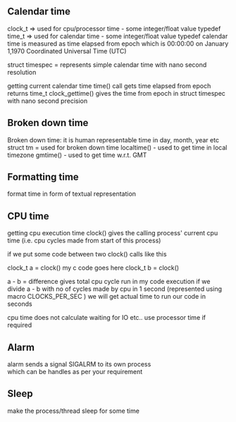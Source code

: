 ## Calendar time

clock_t => used for cpu/processor time - some integer/float value typedef
time_t => used for calendar time - some integer/float value typedef
calendar time is measured as time elapsed from epoch which is 00:00:00 on January 1,1970 Coordinated Universal Time (UTC)

struct timespec = represents simple calendar time with nano second resolution

getting current calendar time
time() call gets time elapsed from epoch returns time_t
clock_gettime() gives the time from epoch in struct timespec with nano second precision  

## Broken down time

Broken down time: it is human representable time in day, month, year etc
struct tm = used for broken down time
localtime() - used to get time in local timezone
gmtime() - used to get time w.r.t. GMT

## Formatting time 
format time in form of textual representation

## CPU time
getting cpu execution time
clock() gives the calling process' current cpu time (i.e. cpu cycles made from start of this process)

if we put some code between two clock() calls like this

clock_t a = clock()
my c code goes here
clock_t b = clock()

a - b = difference gives total cpu cycle run in my code execution
if we divide a - b with no of cycles made by cpu in 1 second (represented using macro CLOCKS_PER_SEC )
we will get actual time to run our code in seconds  

cpu time does not calculate waiting for IO etc.. use processor time if required

## Alarm
alarm sends a signal SIGALRM to its own process  
which can be handles as per your requirement  

## Sleep 
make the process/thread sleep for some time